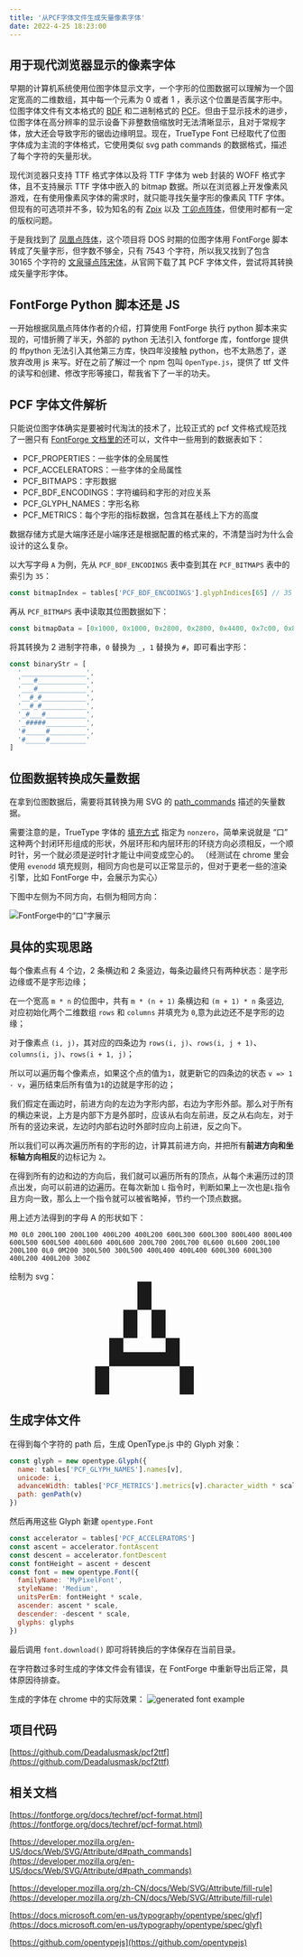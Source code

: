 ```yaml
---
title: '从PCF字体文件生成矢量像素字体'
date: 2022-4-25 18:23:00
---
```


## 用于现代浏览器显示的像素字体

早期的计算机系统使用位图字体显示文字，一个字形的位图数据可以理解为一个固定宽高的二维数组，其中每一个元素为 0 或者 1 ，表示这个位置是否属字形中。位图字体文件有文本格式的 [BDF](https://www.adobe.com/content/dam/acom/en/devnet/font/pdfs/5005.BDF_Spec.pdf) 和二进制格式的 [PCF](https://fontforge.org/docs/techref/pcf-format.html)。但由于显示技术的进步，位图字体在高分辨率的显示设备下非整数倍缩放时无法清晰显示，且对于常规字体，放大还会导致字形的锯齿边缘明显。现在，TrueType Font 已经取代了位图字体成为主流的字体格式，它使用类似 svg path commands 的数据格式，描述了每个字符的矢量形状。

现代浏览器只支持 TTF 格式字体以及将 TTF 字体为 web 封装的 WOFF 格式字体，且不支持展示 TTF 字体中嵌入的 bitmap 数据。所以在浏览器上开发像素风游戏，在有使用像素风字体的需求时，就只能寻找矢量字形的像素风 TTF 字体。但现有的可选项并不多，较为知名的有 [Zpix](https://github.com/SolidZORO/zpix-pixel-font) 以及 [丁卯点阵体](https://3type.cn/fonts/dinkie_bitmap/index.html)，但使用时都有一定的版权问题。

于是我找到了 [凤凰点阵体](https://timothyqiu.itch.io/vonwaon-bitmap)，这个项目将 DOS 时期的位图字体用 FontForge 脚本转成了矢量字形，但字数不够全，只有 7543 个字符，所以我又找到了包含 30165 个字符的 [文泉驿点阵宋体](http://wenq.org/wqy2/index.cgi?BitmapSong)，从官网下载了其 PCF 字体文件，尝试将其转换成矢量字形字体。

## FontForge Python 脚本还是 JS

一开始根据凤凰点阵体作者的介绍，打算使用 FontForge 执行 python 脚本来实现的，可惜折腾了半天，外部的 python 无法引入 fontforge 库，fontforge 提供的 ffpython 无法引入其他第三方库，快四年没接触 python，也不太熟悉了，遂放弃改用 js 来写。好在之前了解过一个 npm 包叫 `OpenType.js`，提供了 ttf 文件的读写和创建、修改字形等接口，帮我省下了一半的功夫。

## PCF 字体文件解析

只能说位图字体确实是要被时代淘汰的技术了，比较正式的 pcf 文件格式规范找了一圈只有 [FontForge 文档里的](https://fontforge.org/docs/techref/pcf-format.html)还可以，文件中一些用到的数据表如下：

- PCF_PROPERTIES：一些字体的全局属性
- PCF_ACCELERATORS：一些字体的全局属性
- PCF_BITMAPS：字形数据
- PCF_BDF_ENCODINGS：字符编码和字形的对应关系
- PCF_GLYPH_NAMES：字形名称
- PCF_METRICS：每个字形的指标数据，包含其在基线上下方的高度

数据存储方式是大端序还是小端序还是根据配置的格式来的，不清楚当时为什么会设计的这么复杂。

以大写字母 `A` 为例，先从 `PCF_BDF_ENCODINGS` 表中查到其在 `PCF_BITMAPS` 表中的索引为 `35`：

```js
const bitmapIndex = tables['PCF_BDF_ENCODINGS'].glyphIndices[65] // 35
```

再从 `PCF_BITMAPS` 表中读取其位图数据如下：

```js
const bitmapData = [0x1000, 0x1000, 0x2800, 0x2800, 0x4400, 0x7c00, 0x8200, 0x8200]
```

将其转换为 2 进制字符串，`0` 替换为 `_`，`1` 替换为 `#`，即可看出字形：

```js
const binaryStr = [
  '________________',
  '___#____________',
  '___#____________',
  '__#_#___________',
  '__#_#___________',
  '_#___#__________',
  '_#####__________',
  '#_____#_________',
  '#_____#_________'
]
```

## 位图数据转换成矢量数据

在拿到位图数据后，需要将其转换为用 SVG 的 [path_commands](https://developer.mozilla.org/en-US/docs/Web/SVG/Attribute/d#path_commands) 描述的矢量数据。

需要注意的是，TrueType 字体的 [填充方式](https://developer.mozilla.org/zh-CN/docs/Web/SVG/Attribute/fill-rule) 指定为 `nonzero`，简单来说就是 “口” 这种两个封闭环形组成的形状，外层环形和内层环形的环绕方向必须相反，一个顺时针，另一个就必须是逆时针才能让中间变成空心的。
（经测试在 chrome 里会使用 `evenodd` 填充规则，相同方向也是可以正常显示的，但对于更老一些的渲染引擎，比如 FontForge 中，会展示为实心）

下图中左侧为不同方向，右侧为相同方向：

![FontForge中的“口”字展示](/img/kou.png)

## 具体的实现思路

每个像素点有 4 个边，2 条横边和 2 条竖边，每条边最终只有两种状态：是字形边缘或不是字形边缘；

在一个宽高 `m * n` 的位图中，共有 `m * (n + 1)` 条横边和 `(m + 1) * n` 条竖边, 对应初始化两个二维数组 `rows` 和 `columns` 并填充为 `0`,意为此边还不是字形的边缘；

对于像素点 `(i, j)`，其对应的四条边为 `rows(i, j)`、`rows(i, j + 1)`、`columns(i, j)`、`rows(i + 1, j)`；

所以可以遍历每个像素点，如果这个点的值为`1`，就更新它的四条边的状态 `v => 1 - v`，遍历结束后所有值为`1`的边就是字形的边；

我们假定在画边时，前进方向的左边为字形内部，右边为字形外部。那么对于所有的横边来说，上方是内部下方是外部时，应该从右向左前进，反之从右向左，对于所有的竖边来说，左边时内部右边时外部时应向上前进，反之向下。

所以我们可以再次遍历所有的字形的边，计算其前进方向，并把所有**前进方向和坐标轴方向相反**的边标记为 `2`。

在得到所有的边和边的方向后，我们就可以遍历所有的顶点，从每个未遍历过的顶点出发，向可以前进的边遍历。在每次新加 `L` 指令时，判断如果上一次也是`L`指令且方向一致，那么上一个指令就可以被省略掉，节约一个顶点数据。

用上述方法得到的字母 A 的形状如下：

```
M0 0L0 200L100 200L100 400L200 400L200 600L300 600L300 800L400 800L400 600L500 600L500 400L600 400L600 200L700 200L700 0L600 0L600 200L100 200L100 0L0 0M200 300L500 300L500 400L400 400L400 600L300 600L300 400L200 400L200 300Z
```

绘制为 svg：
<svg viewBox="0 0 800 800" style="display: block;width: 200px;height: 200px;fill: currentColor;transform: scaleY(-1);margin: 0 auto;">
<path d="M0 0L0 200L100 200L100 400L200 400L200 600L300 600L300 800L400 800L400 600L500 600L500 400L600 400L600 200L700 200L700 0L600 0L600 200L100 200L100 0L0 0M200 300L500 300L500 400L400 400L400 600L300 600L300 400L200 400L200 300Z"/>
</svg>

## 生成字体文件

在得到每个字符的 path 后，生成 OpenType.js 中的 Glyph 对象：

```js
const glyph = new opentype.Glyph({
  name: tables['PCF_GLYPH_NAMES'].names[v],
  unicode: i,
  advanceWidth: tables['PCF_METRICS'].metrics[v].character_width * scale,
  path: genPath(v)
})
```

然后再用这些 Glyph 新建 `opentype.Font`

```js
const accelerator = tables['PCF_ACCELERATORS']
const ascent = accelerator.fontAscent
const descent = accelerator.fontDescent
const fontHeight = ascent + descent
const font = new opentype.Font({
  familyName: 'MyPixelFont',
  styleName: 'Medium',
  unitsPerEm: fontHeight * scale,
  ascender: ascent * scale,
  descender: -descent * scale,
  glyphs: glyphs
})
```

最后调用 `font.download()` 即可将转换后的字体保存在当前目录。

在字符数过多时生成的字体文件会有错误，在 FontForge 中重新导出后正常，具体原因待排查。

生成的字体在 chrome 中的实际效果：
![generated font example](/img/generated-font.png)

## 项目代码

[https://github.com/Deadalusmask/pcf2ttf](https://github.com/Deadalusmask/pcf2ttf)

## 相关文档

[https://fontforge.org/docs/techref/pcf-format.html](https://fontforge.org/docs/techref/pcf-format.html)

[https://developer.mozilla.org/en-US/docs/Web/SVG/Attribute/d#path_commands](https://developer.mozilla.org/en-US/docs/Web/SVG/Attribute/d#path_commands)

[https://developer.mozilla.org/zh-CN/docs/Web/SVG/Attribute/fill-rule](https://developer.mozilla.org/zh-CN/docs/Web/SVG/Attribute/fill-rule)

[https://docs.microsoft.com/en-us/typography/opentype/spec/glyf](https://docs.microsoft.com/en-us/typography/opentype/spec/glyf)

[https://github.com/opentypejs](https://github.com/opentypejs)

